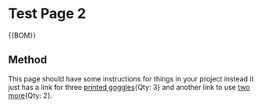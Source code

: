 [printed goggles]:Parts.yaml#PrintedGoggles
# Test Page 2


{{BOM}}

## Method
This page should have some instructions for things in your project instead it just has a link for three [printed goggles]{Qty: 3} and another link to use [two more][printed goggles]{Qty: 2}.
